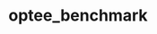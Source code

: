 ---
parent_project: optee
permalink: /engineering/projects/optee/optee_benchmark/
project_link_name: optee_benchmark
project_stats: 'true'
project_url: https://github.com/linaro-swg/optee_benchmark
title: optee_benchmark
image:
  featured: 'true'
  path: /assets/images/projects/op-tee.png
display: false
---